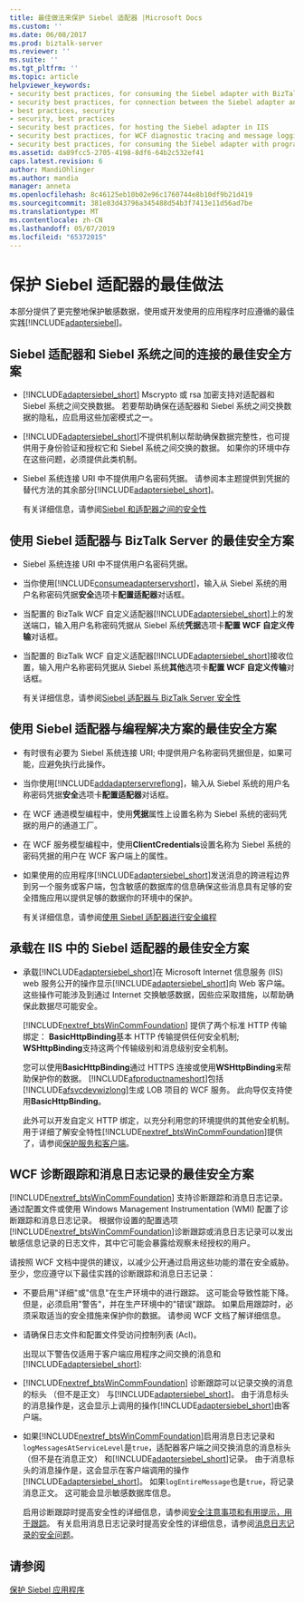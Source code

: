 ```yaml
---
title: 最佳做法来保护 Siebel 适配器 |Microsoft Docs
ms.custom: ''
ms.date: 06/08/2017
ms.prod: biztalk-server
ms.reviewer: ''
ms.suite: ''
ms.tgt_pltfrm: ''
ms.topic: article
helpviewer_keywords:
- security best practices, for consuming the Siebel adapter with BizTalk Server
- security best practices, for connection between the Siebel adapter and Siebel system
- best practices, security
- security, best practices
- security best practices, for hosting the Siebel adapter in IIS
- security best practices, for WCF diagnostic tracing and message logging
- security best practices, for consuming the Siebel adapter with programming solutions
ms.assetid: da89fcc5-2705-4198-8df6-64b2c532ef41
caps.latest.revision: 6
author: MandiOhlinger
ms.author: mandia
manager: anneta
ms.openlocfilehash: 8c46125eb10b02e96c1760744e8b10df9b21d419
ms.sourcegitcommit: 381e83d43796a345488d54b3f7413e11d56ad7be
ms.translationtype: MT
ms.contentlocale: zh-CN
ms.lasthandoff: 05/07/2019
ms.locfileid: "65372015"
---
```

# <a name="best-practices-to-secure-the-siebel-adapter"></a>保护 Siebel 适配器的最佳做法
本部分提供了更完整地保护敏感数据，使用或开发使用的应用程序时应遵循的最佳实践[!INCLUDE[adaptersiebel](../../includes/adaptersiebel-md.md)]。  
  
## <a name="security-best-practices-for-the-connection-between-the-siebel-adapter-and-the-siebel-system"></a>Siebel 适配器和 Siebel 系统之间的连接的最佳安全方案  
  
- [!INCLUDE[adaptersiebel_short](../../includes/adaptersiebel-short-md.md)] Mscrypto 或 rsa 加密支持对适配器和 Siebel 系统之间交换数据。 若要帮助确保在适配器和 Siebel 系统之间交换数据的隐私，应启用这些加密模式之一。  
  
- [!INCLUDE[adaptersiebel_short](../../includes/adaptersiebel-short-md.md)]不提供机制以帮助确保数据完整性，也可提供用于身份验证和授权它和 Siebel 系统之间交换的数据。 如果你的环境中存在这些问题，必须提供此类机制。  
  
- Siebel 系统连接 URI 中不提供用户名密码凭据。 请参阅本主题提供到凭据的替代方法的其余部分[!INCLUDE[adaptersiebel_short](../../includes/adaptersiebel-short-md.md)]。  
  
  有关详细信息，请参阅[Siebel 和适配器之间的安全性](../../adapters-and-accelerators/adapter-siebel/security-between-the-siebel-system-and-the-adapter.md)
  
## <a name="security-best-practices-for-consuming-the-siebel-adapter-with-biztalk-server"></a>使用 Siebel 适配器与 BizTalk Server 的最佳安全方案  
  
- Siebel 系统连接 URI 中不提供用户名密码凭据。  
  
- 当你使用[!INCLUDE[consumeadapterservshort](../../includes/consumeadapterservshort-md.md)]，输入从 Siebel 系统的用户名称密码凭据**安全**选项卡**配置适配器**对话框。  
  
- 当配置的 BizTalk WCF 自定义适配器[!INCLUDE[adaptersiebel_short](../../includes/adaptersiebel-short-md.md)]上的发送端口，输入用户名称密码凭据从 Siebel 系统**凭据**选项卡**配置 WCF 自定义传输**对话框。  
  
- 当配置的 BizTalk WCF 自定义适配器[!INCLUDE[adaptersiebel_short](../../includes/adaptersiebel-short-md.md)]接收位置，输入用户名称密码凭据从 Siebel 系统**其他**选项卡**配置 WCF 自定义传输**对话框。  
  
  有关详细信息，请参阅[Siebel 适配器与 BizTalk Server 安全性](../../adapters-and-accelerators/adapter-siebel/security-with-siebel-adapter-and-biztalk-server.md)
  
## <a name="security-best-practices-for-consuming-the-siebel-adapter-with-programming-solutions"></a>使用 Siebel 适配器与编程解决方案的最佳安全方案  
  
- 有时很有必要为 Siebel 系统连接 URI; 中提供用户名称密码凭据但是，如果可能，应避免执行此操作。  
  
- 当你使用[!INCLUDE[addadapterservreflong](../../includes/addadapterservreflong-md.md)]，输入从 Siebel 系统的用户名称密码凭据**安全**选项卡**配置适配器**对话框。  
  
- 在 WCF 通道模型编程中，使用**凭据**属性上设置名称为 Siebel 系统的密码凭据的用户的通道工厂。  
  
- 在 WCF 服务模型编程中，使用**ClientCredentials**设置名称为 Siebel 系统的密码凭据的用户在 WCF 客户端上的属性。  
  
- 如果使用的应用程序[!INCLUDE[adaptersiebel_short](../../includes/adaptersiebel-short-md.md)]发送消息的跨进程边界到另一个服务或客户端，包含敏感的数据库的信息确保这些消息具有足够的安全措施应用以提供足够的数据你的环境中的保护。  
  
  有关详细信息，请参阅[使用 Siebel 适配器进行安全编程](../../adapters-and-accelerators/adapter-siebel/secure-programming-with-the-siebel-adapter.md) 
  
## <a name="security-best-practices-for-hosting-the-siebel-adapter-in-iis"></a>承载在 IIS 中的 Siebel 适配器的最佳安全方案  
  
- 承载[!INCLUDE[adaptersiebel_short](../../includes/adaptersiebel-short-md.md)]在 Microsoft Internet 信息服务 (IIS) web 服务公开的操作显示[!INCLUDE[adaptersiebel_short](../../includes/adaptersiebel-short-md.md)]向 Web 客户端。 这些操作可能涉及到通过 Internet 交换敏感数据，因些应采取措施，以帮助确保此数据尽可能安全。  
  
   [!INCLUDE[nextref_btsWinCommFoundation](../../includes/nextref-btswincommfoundation-md.md)] 提供了两个标准 HTTP 传输绑定： **BasicHttpBinding**基本 HTTP 传输提供任何安全机制; **WSHttpBinding**支持这两个传输级别和消息级别安全机制。  
  
   您可以使用**BasicHttpBinding**通过 HTTPS 连接或使用**WSHttpBinding**来帮助保护你的数据。 [!INCLUDE[afproductnameshort](../../includes/afproductnameshort-md.md)]包括[!INCLUDE[afsvcdevwizlong](../../includes/afsvcdevwizlong-md.md)]生成 LOB 项目的 WCF 服务。 此向导仅支持使用**BasicHttpBinding**。  
  
   此外可以开发自定义 HTTP 绑定，以充分利用您的环境提供的其他安全机制。 用于详细了解安全特性[!INCLUDE[nextref_btsWinCommFoundation](../../includes/nextref-btswincommfoundation-md.md)]提供了，请参阅[保护服务和客户端](https://msdn.microsoft.com/library/ms734736.aspx)。
  
## <a name="security-best-practices-for-wcf-diagnostic-tracing-and-message-logging"></a>WCF 诊断跟踪和消息日志记录的最佳安全方案  
 [!INCLUDE[nextref_btsWinCommFoundation](../../includes/nextref-btswincommfoundation-md.md)] 支持诊断跟踪和消息日志记录。 通过配置文件或使用 Windows Management Instrumentation (WMI) 配置了诊断跟踪和消息日志记录。 根据你设置的配置选项[!INCLUDE[nextref_btsWinCommFoundation](../../includes/nextref-btswincommfoundation-md.md)]诊断跟踪或消息日志记录可以发出敏感信息记录的日志文件，其中它可能会暴露给观察未经授权的用户。  
  
 请按照 WCF 文档中提供的建议，以减少公开通过启用这些功能的潜在安全威胁。 至少，您应遵守以下最佳实践的诊断跟踪和消息日志记录：  
  
- 不要启用"详细"或"信息"在生产环境中的进行跟踪。 这可能会导致性能下降。 但是，必须启用"警告"，并在生产环境中的"错误"跟踪。 如果启用跟踪时，必须采取适当的安全措施来保护你的数据。 请参阅 WCF 文档了解详细信息。  
  
- 请确保日志文件和配置文件受访问控制列表 (Acl)。  
  
  出现以下警告仅适用于客户端应用程序之间交换的消息和[!INCLUDE[adaptersiebel_short](../../includes/adaptersiebel-short-md.md)]:  
  
- [!INCLUDE[nextref_btsWinCommFoundation](../../includes/nextref-btswincommfoundation-md.md)] 诊断跟踪可以记录交换的消息的标头 （但不是正文） 与[!INCLUDE[adaptersiebel_short](../../includes/adaptersiebel-short-md.md)]。 由于消息标头的消息操作是，这会显示上调用的操作[!INCLUDE[adaptersiebel_short](../../includes/adaptersiebel-short-md.md)]由客户端。  
  
- 如果[!INCLUDE[nextref_btsWinCommFoundation](../../includes/nextref-btswincommfoundation-md.md)]启用消息日志记录和`logMessagesAtServiceLevel`是`true`，适配器客户端之间交换消息的消息标头 （但不是在消息正文） 和[!INCLUDE[adaptersiebel_short](../../includes/adaptersiebel-short-md.md)]记录。 由于消息标头的消息操作是，这会显示在客户端调用的操作[!INCLUDE[adaptersiebel_short](../../includes/adaptersiebel-short-md.md)]。 如果`logEntireMessage`也是`true`，将记录消息正文。 这可能会显示敏感数据库信息。  
  
  启用诊断跟踪时提高安全性的详细信息，请参阅[安全注意事项和有用提示，用于跟踪](https://msdn.microsoft.com/library/ms733053.aspx)。 有关启用消息日志记录时提高安全性的详细信息，请参阅[消息日志记录的安全问题](https://msdn.microsoft.com/library/ms730318.aspx)。
  
## <a name="see-also"></a>请参阅  
[保护 Siebel 应用程序](../../adapters-and-accelerators/adapter-siebel/secure-your-siebel-applications.md)